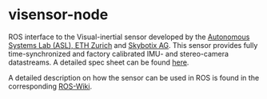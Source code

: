 visensor-node
=============

ROS interface to the Visual-inertial sensor developed by the [Autonomous Systems Lab (ASL), ETH Zurich](http://www.asl.ethz.ch) and [Skybotix AG](http://www.skybotix.com). This sensor provides fully time-synchronized and factory calibrated IMU- and stereo-camera datastreams. A detailed spec sheet can be found [here](http://www.skybotix.com/skybotix-wordpress/wp-content/uploads/2014/03/VISensor_Factsheet_web.pdf). 

A detailed description on how the sensor can be used in ROS is found in the corresponding [ROS-Wiki](http://wiki.ros.org/vi_sensor).


